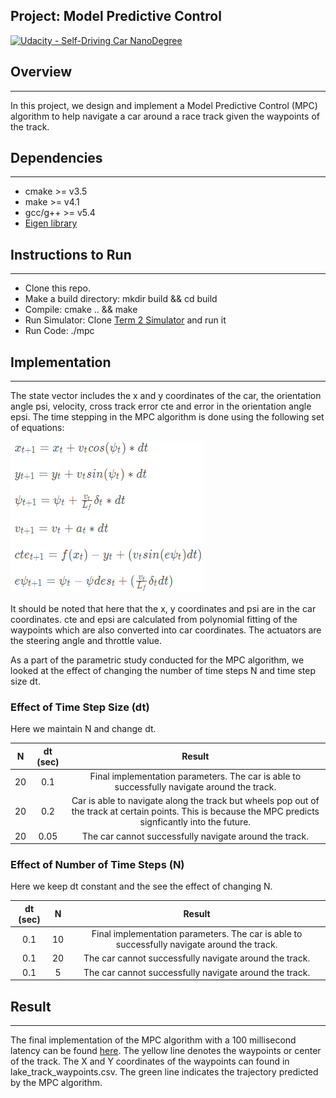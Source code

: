 ## Project: Model Predictive Control
[![Udacity - Self-Driving Car NanoDegree](https://s3.amazonaws.com/udacity-sdc/github/shield-carnd.svg)](http://www.udacity.com/drive)

## Overview
---
In this project, we design and implement a Model Predictive Control (MPC) algorithm to help navigate a car around a race track given the waypoints of the track.

[//]: # (Image References)

[image1]: ./write_up_images/equations.png "equations"

## Dependencies
---
* cmake >= v3.5
* make >= v4.1
* gcc/g++ >= v5.4
* [Eigen library](http://eigen.tuxfamily.org/index.php?title=Main_Page) 

## Instructions to Run
---
* Clone this repo.
* Make a build directory: mkdir build && cd build
* Compile: cmake .. && make
* Run Simulator: Clone [Term 2 Simulator](https://github.com/udacity/self-driving-car-sim/releases/) and run it
* Run Code: ./mpc

## Implementation
---
The state vector includes the x and y coordinates of the car, the orientation angle psi, velocity, cross track error cte and error in the orientation angle epsi. The time stepping in the MPC algorithm is done using the following set of equations: 

![alt text][image1]

It should be noted that here that the x, y coordinates and psi are in the car coordinates. cte and epsi are calculated from polynomial fitting of the waypoints which are also converted into car coordinates. The actuators are the steering angle and throttle value.

As a part of the parametric study conducted for the MPC algorithm, we looked at the effect of changing the number of time steps N and time step size dt.
### Effect of Time Step Size (dt)

Here we maintain N and change dt.

| N          		|     dt (sec)    | Result |
|:---------------------:|:---------------------------------------------:|:---------------------------------------------:|
| 20        			| 0.1   										| Final implementation parameters. The car is able to successfully navigate around the track.  |
| 20				     	| 0.2									 	| Car is able to navigate along the track but wheels pop out of the track at certain points. This is because the MPC predicts signficantly into the future. |
| 20					| 0.05										| The car cannot successfully navigate around the track. |

### Effect of Number of Time Steps (N)

Here we keep dt constant and the see the effect of changing N.

|   dt (sec)    |     	 N     | Result |
|:---------------------:|:---------------------------------------------:|:---------------------------------------------:|
| 0.1        			| 10  										| Final implementation parameters. The car is able to successfully navigate around the track.  |
| 0.1				     	| 20									 	| The car cannot successfully navigate around the track.  |
| 0.1					| 5										| The car cannot successfully navigate around the track. |

## Result
---
The final implementation of the MPC algorithm with a 100 millisecond latency can be found [here](https://www.youtube.com/watch?v=vSfGQtFNSi4). The yellow line denotes the waypoints or center of the track. The X and Y coordinates of the waypoints can found in lake_track_waypoints.csv. The green line indicates the trajectory predicted by the MPC algorithm. 
